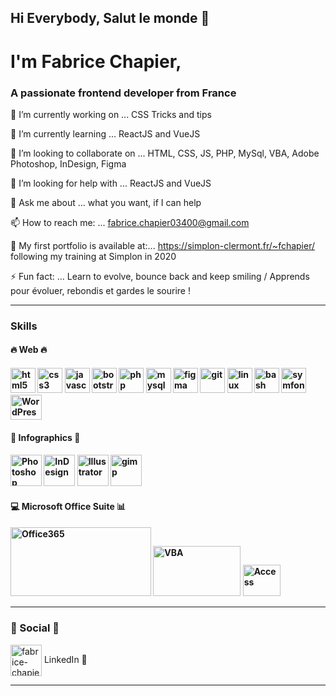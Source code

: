 ## Hi Everybody, Salut le monde 👋

# I'm Fabrice Chapier,

### A passionate frontend developer from France
<!--
**fabrice-C/fabrice-c** is a ✨ _special_ ✨ repository because its `README.md` (this file) appears on your GitHub profile.

Here are some ideas to get you started:-->

🔭 I’m currently working on ... CSS Tricks and tips

🌱 I’m currently learning ... ReactJS and VueJS

👯 I’m looking to collaborate on ... HTML, CSS, JS, PHP, MySql, VBA, Adobe Photoshop, InDesign, Figma

🤔 I’m looking for help with ... ReactJS and VueJS

💬 Ask me about ... what you want, if I can help

📫 How to reach me: ... fabrice.chapier03400@gmail.com

👀 My first portfolio is available at:... https://simplon-clermont.fr/~fchapier/ 
following my training at Simplon in 2020
<!--- 😄 Pronouns: ... He / Him -->

⚡ Fun fact: ... Learn to evolve, bounce back and keep smiling / Apprends pour évoluer, rebondis et gardes le sourire !

<hr>
<h3 align="left">Skills</h3>

<h4 aligne=left">🔥 Web 🔥<h4>
<p Align="Left">
 <img src="https://devicons.github.io/devicon/devicon.git/icons/html5/html5-original-wordmark.svg" alt="html5" width="40" height="40"/>
 <img src="https://devicons.github.io/devicon/devicon.git/icons/css3/css3-original-wordmark.svg" alt="css3" width="40" height="40"/>
 <img src="https://devicons.github.io/devicon/devicon.git/icons/javascript/javascript-original.svg" alt="javascript" width="40" height="40"/> 
 <img src="https://devicons.github.io/devicon/devicon.git/icons/bootstrap/bootstrap-plain.svg" alt="bootstrap" width="40" height="40"/>
 <img src="https://devicons.github.io/devicon/devicon.git/icons/php/php-original.svg" alt="php" width="40" height="40"/>
 <img src="https://devicons.github.io/devicon/devicon.git/icons/mysql/mysql-original-wordmark.svg" alt="mysql" width="40" height="40"/>
 <img src="https://www.vectorlogo.zone/logos/figma/figma-icon.svg" alt="figma" width="40" height="40"/>
 <img src="https://www.vectorlogo.zone/logos/git-scm/git-scm-icon.svg" alt="git" width="40" height="40"/>
 <img src="https://devicons.github.io/devicon/devicon.git/icons/linux/linux-original.svg" alt="linux" width="40" height="40"/>
 <img src="https://www.vectorlogo.zone/logos/gnu_bash/gnu_bash-icon.svg" alt="bash" width="40" height="40"/> 
 <img src="https://symfony.com/logos/symfony_black_03.svg" alt="symfony" width="40" height="40"/>
 <img src="https://user-images.githubusercontent.com/52313745/93638215-33d42180-f9f7-11ea-8860-574408259e29.png" alt="WordPress" width="50" height="40"/>
</p>
 
<h4 Align="left">🎨 Infographics 🎨<h4>
<p align="left">
 <img src="https://user-images.githubusercontent.com/52313745/93635919-595f2c00-f9f3-11ea-8b57-7fe3a275c258.png" alt="Photoshop" width="50" height="50"/>
 <img src="https://user-images.githubusercontent.com/52313745/93635917-58c69580-f9f3-11ea-9776-1cc1a2fa2c5d.png" alt="InDesign" width="50" height="50"/>
 <img src="https://user-images.githubusercontent.com/52313745/93635911-57956880-f9f3-11ea-9241-f087f6b49412.png" alt="Illustrator" width="50" height="50"/>

 <img src="https://devicons.github.io/devicon/devicon.git/icons/gimp/gimp-original.svg" alt="gimp" width="50" height="50"/>
</p>
 
<h4 Align="left">💻 Microsoft Office Suite 📊<h4>
<p align="left">
 <img src="https://user-images.githubusercontent.com/52313745/93638214-333b8b00-f9f7-11ea-9601-33bf5523600a.jpg" alt="Office365" width="225" height="110"/>
 <img src="https://user-images.githubusercontent.com/52313745/93636104-a04d2180-f9f3-11ea-8bd1-da3a403b57fb.png" alt="VBA" width="140" height="80"/>
 <img src="https://user-images.githubusercontent.com/52313745/93638210-320a5e00-f9f7-11ea-8583-6107be9c322b.jpg" alt="Access" width="60" height="50"/>
</p>
<hr>
<h3 align="left">🤝 Social 🖖</h3>
<p align="left">
<a href="https://linkedin.com/in/fabrice-chapier-marketing-digital-dev-web" target="blank"><img align="center" src="https://cdn.jsdelivr.net/npm/simple-icons@3.0.1/icons/linkedin.svg" alt="fabrice-chapier-marketing-digital-dev-web" height="50" width="50" /></a> LinkedIn 🚀
</p>
 <hr>
